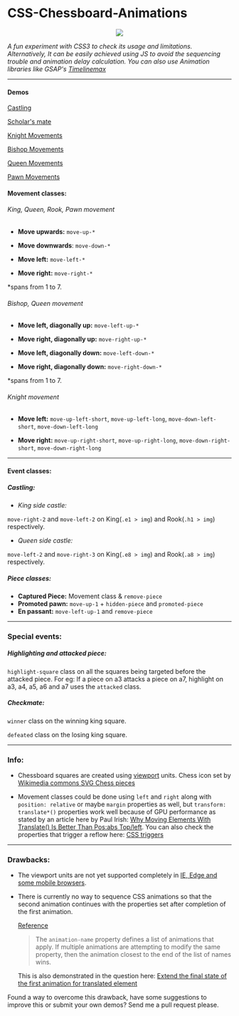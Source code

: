 # CSS-Chessboard-Animations

<p align="center">
  <img src="http://i.stack.imgur.com/mlwPz.jpg">
</p>
 

*A fun experiment with CSS3 to check its usage and limitations. Alternatively, It can be easily achieved using JS to avoid the sequencing trouble and animation delay calculation. You can also use Animation libraries like GSAP's [Timelinemax](https://greensock.com/timelinemax)*


----------

#### Demos

[Castling](https://m4n0jkum4r.github.io/CSS-Chessboard-Animations/demos/castling.html)

[Scholar's mate](https://m4n0jkum4r.github.io/CSS-Chessboard-Animations/demos/scholars-mate.html)

[Knight Movements](https://m4n0jkum4r.github.io/CSS-Chessboard-Animations/demos/knight-movements.html)

[Bishop Movements](https://m4n0jkum4r.github.io/CSS-Chessboard-Animations/demos/bishop-movements.html)

[Queen Movements](https://m4n0jkum4r.github.io/CSS-Chessboard-Animations/demos/queen-movements.html)

[Pawn Movements](https://m4n0jkum4r.github.io/CSS-Chessboard-Animations/demos/pawn-movements.html)

#### Movement classes: 

###### King, Queen, Rook, Pawn movement

- **Move upwards:** `move-up-*`

- **Move downwards**: `move-down-*`

- **Move left:** `move-left-*`

- **Move right:** `move-right-*` 

*spans from 1 to 7.


###### Bishop, Queen movement

- **Move left, diagonally up:** `move-left-up-*`

- **Move right, diagonally up:** `move-right-up-*`

- **Move left, diagonally down:** `move-left-down-*`

- **Move right, diagonally down:** `move-right-down-*` 

*spans from 1 to 7.

###### Knight movement

- **Move left:** `move-up-left-short`, `move-up-left-long`, `move-down-left-short`, `move-down-left-long`

- **Move right:** `move-up-right-short`, `move-up-right-long`, `move-down-right-short`, `move-down-right-long`


----------


#### Event classes: 

##### Castling:

- *King side castle:*

`move-right-2` and `move-left-2` on King(`.e1 > img`) and Rook(`.h1 > img`)  respectively.

- *Queen side castle:*

`move-left-2` and `move-right-3` on King(`.e8 > img`) and Rook(`.a8 > img`) respectively.

##### Piece classes:

- **Captured Piece:** Movement class & `remove-piece`
- **Promoted pawn:** `move-up-1` + `hidden-piece` and `promoted-piece`
- **En passant:** `move-left-up-1` and `remove-piece` 


----------


### Special events:

##### Highlighting and attacked piece:

`highlight-square` class on all the squares being targeted before the attacked piece. For eg: If a piece on a3 attacks a piece on a7, highlight on a3, a4, a5, a6 and a7 uses the `attacked` class.


##### Checkmate:

`winner` class on the winning king square.

`defeated` class on the losing king square.



----------
 

### Info:

- Chessboard squares are created using [viewport](https://css-tricks.com/viewport-sized-typography/) units. Chess icon set by [Wikimedia commons SVG Chess pieces](https://commons.wikimedia.org/wiki/Category:SVG_chess_pieces)

- Movement classes could be done using `left` and `right` along with `position: relative` or maybe `margin` properties as well, but `transform: translate*()` properties work well because of GPU performance as stated by an article here by Paul Irish: [Why Moving Elements With Translate() Is Better Than Pos:abs Top/left](http://www.paulirish.com/2012/why-moving-elements-with-translate-is-better-than-posabs-topleft/). You can also check the properties that trigger a reflow here: [CSS triggers](http://csstriggers.com)


----------


### Drawbacks:

- The viewport units are not yet supported completely in [IE, Edge and some mobile browsers](http://caniuse.com/#feat=viewport-units).

- There is currently no way to sequence CSS animations so that the second animation continues with the properties set after completion of the first animation.

  [Reference](http://www.w3.org/TR/css3-animations/#animation-name-property)

  > The `animation-name` property defines a list of animations that apply.
  > If multiple animations are
  > attempting to modify the same property, then the animation closest to
  > the end of the list of names wins.

  This is also demonstrated in the question here: [Extend the final state of the first animation for translated element](http://stackoverflow.com/questions/32224802/extend-the-final-state-of-the-first-animation-for-translated-element)

Found a way to overcome this drawback, have some suggestions to improve this or submit your own demos? Send me a pull request please. 



